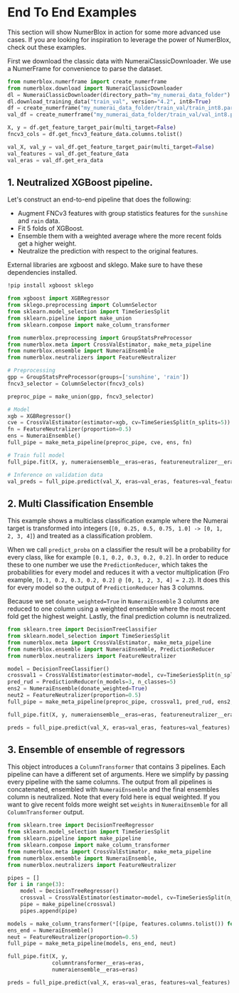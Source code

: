# End To End Examples

This section will show NumerBlox in action for some more advanced use cases. If you are looking for inspiration to leverage the power of NumerBlox, check out these examples.

First we download the classic data with NumeraiClassicDownloader. We use a NumerFrame for convenience to parse the dataset.

```py
from numerblox.numerframe import create_numerframe
from numerblox.download import NumeraiClassicDownloader
dl = NumeraiClassicDownloader(directory_path="my_numerai_data_folder")
dl.download_training_data("train_val", version="4.2", int8=True)
df = create_numerframe("my_numerai_data_folder/train_val/train_int8.parquet")
val_df = create_numerframe("my_numerai_data_folder/train_val/val_int8.parquet")

X, y = df.get_feature_target_pair(multi_target=False)
fncv3_cols = df.get_fncv3_feature_data.columns.tolist()

val_X, val_y = val_df.get_feature_target_pair(multi_target=False)
val_features = val_df.get_feature_data
val_eras = val_df.get_era_data
```

## 1. Neutralized XGBoost pipeline.

Let's construct an end-to-end pipeline that does the following:
- Augment FNCv3 features with group statistics features for the `sunshine` and `rain` data.
- Fit 5 folds of XGBoost.
- Ensemble them with a weighted average where the more recent folds get a higher weight.
- Neutralize the prediction with respect to the original features.

External libraries are xgboost and sklego. Make sure to have these dependencies installed.

```bash
!pip install xgboost sklego
```

```py
from xgboost import XGBRegressor
from sklego.preprocessing import ColumnSelector
from sklearn.model_selection import TimeSeriesSplit
from sklearn.pipeline import make_union
from sklearn.compose import make_column_transformer

from numerblox.preprocessing import GroupStatsPreProcessor
from numerblox.meta import CrossValEstimator, make_meta_pipeline
from numerblox.ensemble import NumeraiEnsemble
from numerblox.neutralizers import FeatureNeutralizer

# Preprocessing
gpp = GroupStatsPreProcessor(groups=['sunshine', 'rain'])
fncv3_selector = ColumnSelector(fncv3_cols)

preproc_pipe = make_union(gpp, fncv3_selector)

# Model
xgb = XGBRegressor()
cve = CrossValEstimator(estimator=xgb, cv=TimeSeriesSplit(n_splits=5))
fn = FeatureNeutralizer(proportion=0.5)
ens = NumeraiEnsemble()
full_pipe = make_meta_pipeline(preproc_pipe, cve, ens, fn)

# Train full model
full_pipe.fit(X, y, numeraiensemble__eras=eras, featureneutralizer__eras=eras, featureneutralizer__features=features);

# Inference on validation data
val_preds = full_pipe.predict(val_X, eras=val_eras, features=val_features)
```

## 2. Multi Classification Ensemble

This example shows a multiclass classification example where the Numerai target is transformed into integers (`[0, 0.25, 0.5, 0.75, 1.0] -> [0, 1, 2, 3, 4]`) and treated as a classification problem. 

When we call `predict_proba` on a classifier the result will be a probability for every class, like for example `[0.1, 0.2, 0.3, 0.2, 0.2]`. In order to reduce these to one number we use the `PredictionReducer`, which takes the probabilities for every model and reduces it with a vector multiplication (Fro example, `[0.1, 0.2, 0.3, 0.2, 0.2] @ [0, 1, 2, 3, 4] = 2.2`). It does this for every model so the output of `PredictionReducer` has 3 columns. 

Because we set `donate_weighted=True` in `NumeraiEnsemble` 3 columns are reduced to one column using a weighted ensemble where the most recent fold get the highest weight. Lastly, the final prediction column is neutralized.

```py
from sklearn.tree import DecisionTreeClassifier
from sklearn.model_selection import TimeSeriesSplit
from numerblox.meta import CrossValEstimator, make_meta_pipeline
from numerblox.ensemble import NumeraiEnsemble, PredictionReducer
from numerblox.neutralizers import FeatureNeutralizer

model = DecisionTreeClassifier()
crossval1 = CrossValEstimator(estimator=model, cv=TimeSeriesSplit(n_splits=3), predict_func='predict_proba')
pred_rud = PredictionReducer(n_models=3, n_classes=5)
ens2 = NumeraiEnsemble(donate_weighted=True)
neut2 = FeatureNeutralizer(proportion=0.5)
full_pipe = make_meta_pipeline(preproc_pipe, crossval1, pred_rud, ens2, neut2)

full_pipe.fit(X, y, numeraiensemble__eras=eras, featureneutralizer__eras=eras, featureneutralizer__features=features)

preds = full_pipe.predict(val_X, eras=val_eras, features=val_features)
```

## 3. Ensemble of ensemble of regressors

This object introduces a `ColumnTransformer` that contains 3 pipelines. Each pipeline can have a different set of arguments. Here we simplify by passing every pipeline with the same columns. 
The output from all pipelines is concatenated, ensembled with `NumeraiEnsemble` and the final ensembles column is neutralized. Note that every fold here is equal weighted. If you want to give recent folds more weight set `weights` in `NumeraiEnsemble` for all `ColumnTransformer` output.

```py
from sklearn.tree import DecisionTreeRegressor
from sklearn.model_selection import TimeSeriesSplit
from sklearn.pipeline import make_pipeline
from sklearn.compose import make_column_transformer
from numerblox.meta import CrossValEstimator, make_meta_pipeline
from numerblox.ensemble import NumeraiEnsemble,
from numerblox.neutralizers import FeatureNeutralizer

pipes = []
for i in range(3):
    model = DecisionTreeRegressor()
    crossval = CrossValEstimator(estimator=model, cv=TimeSeriesSplit(n_splits=5), predict_func='predict')
    pipe = make_pipeline(crossval)
    pipes.append(pipe)

models = make_column_transformer(*[(pipe, features.columns.tolist()) for pipe in pipes])
ens_end = NumeraiEnsemble()
neut = FeatureNeutralizer(proportion=0.5)
full_pipe = make_meta_pipeline(models, ens_end, neut)

full_pipe.fit(X, y, 
              columntransformer__eras=eras,
              numeraiensemble__eras=eras)

preds = full_pipe.predict(val_X, eras=val_eras, features=val_features)
```
